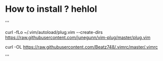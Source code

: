 # How to install ? hehlol 

'''

curl -fLo ~/.vim/autoload/plug.vim --create-dirs \
https://raw.githubusercontent.com/junegunn/vim-plug/master/plug.vim

curl -OL https://raw.githubusercontent.com/Beatz748/.vimrc/master/.vimrc

'''
